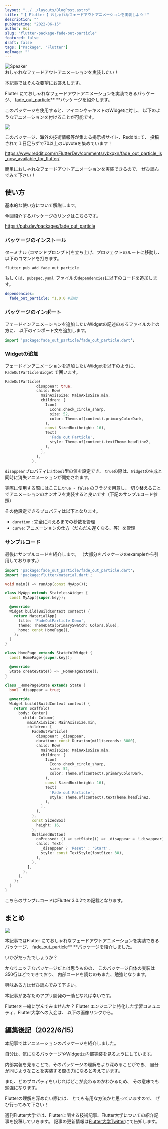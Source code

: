 ```yaml
---
layout: "../../layouts/BlogPost.astro"
title: "【 Flutter 】おしゃれなフェードアウトアニメーションを実装しよう！"
description: ""
pubDatetime: "2022-06-15"
author: Aoi
slug: "flutter-package-fade-out-particle"
featured: false
draft: false
tags: ["Package", "Flutter"]
ogImage: ""
---
```


<div class="speech-bubble-container">
  <div class="speech-bubble-avatar">
    <img src="/images/wp-content/themes/cocoon-master/images/man.webp" alt="Speaker" />
  </div>
  <div class="speech-bubble">
    <div class="speech-bubble-content">
      おしゃれなフェードアウトアニメーションを実装したい！
    </div>
    <div class="speech-bubble-arrow arrow-left"></div>
  </div>
</div>

本記事ではそんな要望にお答えします。

Flutter にておしゃれなフェードアウトアニメーションを実装できるパッケージ、
[fade_out_particle](https://pub.dev/packages/fade_out_particle)** **パッケージを紹介します。

このパッケージを使用すると、アイコンやテキストのWidgetに対し、
以下のようなアニメーションを付けることが可能です。

![](/images/wp-content/uploads/2022/06/fade_out_particle_sample.webp)

このパッケージ、海外の技術情報等が集まる掲示板サイト、Redditにて、
投稿されて１日足らずで70以上のUpvoteを集めています！

https://www.reddit.com/r/FlutterDev/comments/vbxqxn/fade_out_particle_is_now_available_for_flutter/

簡単におしゃれなフェードアウトアニメーションを実装できるので、
ぜひ読んでみて下さい！

## 使い方

基本的な使い方について解説します。

今回紹介するパッケージのリンクはこちらです。

https://pub.dev/packages/fade_out_particle

### パッケージのインストール

ターミナル (コマンドプロンプト)を立ち上げ、プロジェクトのルートに移動し、
以下のコマンドを打ちます。

```bash
flutter pub add fade_out_particle
```

もしくは、`pubspec.yaml `ファイルの`dependencies`に以下のコードを追加します。

```yaml
dependencies:
  fade_out_particle: ^1.0.0 #追加
```

### パッケージのインポート

フェードインアニメーションを追加したいWidgetの記述のあるファイルの上の方に、
以下のインポート文を追加します。

```dart
import 'package:fade_out_particle/fade_out_particle.dart';
```

### Widgetの追加

フェードインアニメーションを追加したいWidgetを以下のように、
`FadeOutParticle` `Widget` で囲います。

```dart
FadeOutParticle(
              disappear: true,
              child: Row(
                mainAxisSize: MainAxisSize.min,
                children: [
                  Icon(
                    Icons.check_circle_sharp,
                    size: 52,
                    color: Theme.of(context).primaryColorDark,
                  ),
                  const SizedBox(height: 16),
                  Text(
                    'Fade out Particle',
                    style: Theme.of(context).textTheme.headline2,
                  ),
                ],
              ),
            ),
```

`disappear`プロパティには`bool`型の値を設定でき、
`true`の際は、`Widget`の生成と同時に消失アニメーションが開始されます。

実際に使用する際にはここに`true - false` のフラグを用意し、
切り替えることでアニメーションのオンオフを実装すると良いです（下記のサンプルコード参照）

その他設定できるプロパティは以下となります。

- `duration` : 完全に消えるまでの秒数を管理
- `curve`: アニメーションの仕方（だんだん遅くなる、等）を管理

### サンプルコード

最後にサンプルコードを紹介します。
（大部分をパッケージのexampleから引用しております。）

```dart
import 'package:fade_out_particle/fade_out_particle.dart';
import 'package:flutter/material.dart';

void main() => runApp(const MyApp());

class MyApp extends StatelessWidget {
  const MyApp({super.key});

  @override
  Widget build(BuildContext context) {
    return MaterialApp(
      title: 'FadeOutParticle Demo',
      theme: ThemeData(primarySwatch: Colors.blue),
      home: const HomePage(),
    );
  }
}

class HomePage extends StatefulWidget {
  const HomePage({super.key});

  @override
  State createState() => _HomePageState();
}

class _HomePageState extends State {
  bool _disappear = true;

  @override
  Widget build(BuildContext context) {
    return Scaffold(
      body: Center(
        child: Column(
          mainAxisSize: MainAxisSize.min,
          children: [
            FadeOutParticle(
              disappear: _disappear,
              duration: const Duration(milliseconds: 3000),
              child: Row(
                mainAxisSize: MainAxisSize.min,
                children: [
                  Icon(
                    Icons.check_circle_sharp,
                    size: 52,
                    color: Theme.of(context).primaryColorDark,
                  ),
                  const SizedBox(height: 16),
                  Text(
                    'Fade out Particle',
                    style: Theme.of(context).textTheme.headline2,
                  ),
                ],
              ),
            ),
            const SizedBox(
              height: 16,
            ),
            OutlinedButton(
              onPressed: () => setState(() => _disappear = !_disappear),
              child: Text(
                _disappear ? 'Reset' : 'Start',
                style: const TextStyle(fontSize: 30),
              ),
            ),
          ],
        ),
      ),
    );
  }
}
```

こちらのサンプルコードはFlutter 3.0.2での記載となります。

## まとめ

![](/images/wp-content/uploads/2022/03/猫パソコン.webp)

本記事ではFlutter にておしゃれなフェードアウトアニメーションを実装できるパッケージ、
[fade_out_particle](https://pub.dev/packages/fade_out_particle)** **パッケージを紹介しました。

いかがだったでしょうか？

かなりニッチなパッケージだとは思うものの、
このパッケージ自体の実装は350行ほどでできており、
内部コードを読むのもまた、勉強となります。

興味ある方はぜひ読んでみて下さい。

本記事があなたのアプリ開発の一助となれば幸いです。

Flutterを一緒に学んでみませんか？
Flutter エンジニアに特化した学習コミュニティ、Flutter大学への入会は、
以下の画像リンクから。

## 編集後記（2022/6/15）

本記事ではアニメーションのパッケージを紹介しました。

自分は、気になるパッケージやWidgetは内部実装を見るようにしています。

内部実装を見ることで、そのパッケージの理解をより深めることができ、
自分が同じようなことを実装する際の力になると考えています。

また、どのプロパティをいじればどこが変わるのかわかるため、
その意味でも勉強になります。

Flutterの理解を深めたい際には、
とても有用な方法かと思っていますので、
ぜひ行ってみて下さい！

週刊Flutter大学では、Flutterに関する技術記事、Flutter大学についての紹介記事を投稿していきます。
記事の更新情報は[Flutter大学Twitter](https://twitter.com/FlutterUniv)にて告知します。
